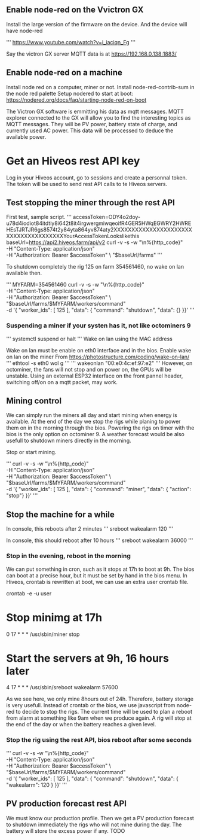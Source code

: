 

## Enable node-red on the Vvictron GX

Install the large version of the firmware on the device. And the device will have node-red

'''
https://www.youtube.com/watch?v=i_iaciqn_Fg
'''

Say the victron GX server MQTT data is at https://192.168.0.138:1883/

## Enable node-red on a machine

Install node red on a computer, miner or not.
Install node-red-contrib-sum in the node red palette
Setup nodered to start at boot: https://nodered.org/docs/faq/starting-node-red-on-boot

The Victron GX software is emmitting his data as mqtt messages.
MQTT explorer connected to the GX will allow you to find the interesting topics as MQTT messages.
They will be PV power, battery state of charge, and currently used AC power.
This data will be processed to deduce the available power.

# Get an Hiveos rest API key

Log in your Hiveos account, go to sessions and create a personnal token.
The token will be used to send rest API calls to te Hiveos servers.

## Test stopping the miner through the rest API

First test, sample script.
'''
accessToken=ODY4o2doy-u78d4iodiot84itdtiy8i642t8it4irgwergmiwqeoifR4GER5HWqEGWRY2HWREHEsTJRTJR6gs8574t2y84yta864yv874aty2XXXXXXXXXXXXXXXXXXXXXXXXXXXXXXXXXXXXXXYourAccessTokenLookslikethis
baseUrl=https://api2.hiveos.farm/api/v2
curl -v -s -w "\n%{http_code}" \
         -H "Content-Type: application/json" \
         -H "Authorization: Bearer $accessToken" \
         "$baseUrl/farms"
'''

To shutdown completely the rig 125 on farm 354561460, no wake on lan available then.

'''
MYFARM=354561460
curl -v -s -w "\n%{http_code}" \
         -H "Content-Type: application/json" \
         -H "Authorization: Bearer $accessToken" \
         "$baseUrl/farms/$MYFARM/workers/command" \
         -d '{ "worker_ids": [ 125 ], "data": { "command": "shutdown", "data": {} }}'
'''

### Suspending a miner if your systen has it, not like octominers 9

'''
systemctl suspend
or
halt
'''
Wake on lan using the MAC address

Wake on lan must be enable on eth0 interface and in the bios.
Enable wake on lan on the miner
From https://photostructure.com/coding/wake-on-lan/
'''
ethtool -s eth0 wol g
'''
'''
wakeonlan "00:e0:4c:ef:97:e2"
'''
However, on octominer, the fans will not stop and on power on, the GPUs will be unstable.
Using an external ESP32 interface on the front pannel header, switching off/on on a mqtt packet, may work.

## Mining control

We can simply run the miners all day and start mining when energy is available.
At the end of the day we stop the rigs while planing to power them on in the morning through the bios.
Powering the rigs on timer with the bios is the only option on octominer 9.
A weather forecast would be also usefull to shutdown miners directly in the morning.

Stop or start mining.

'''
curl -v -s -w "\n%{http_code}" \
         -H "Content-Type: application/json" \
         -H "Authorization: Bearer $accessToken" \
         "$baseUrl/farms/$MYFARM/workers/command" \
         -d '{ "worker_ids": [ 125 ], "data": { "command": "miner", "data": { "action": "stop"} }}'
'''

## Stop the machine for a while

In console, this reboots after 2 minutes
'''
sreboot wakealarm 120
'''

In console, this should reboot after 10 hours
'''
sreboot wakealarm 36000
'''

### Stop in the evening, reboot in the morning

We can put something in cron, such as it stops at 17h to boot at 9h.
The bios can boot at a precise hour, but it must be set by hand in the bios menu.
In Hiveos, crontab is rewritten at boot, we can use an extra user crontab file.

crontab -e -u user

# Stop minimg at 17h
0 17 * * * /usr/sbin/miner stop
# Start the servers at 9h, 16 hours later
4 17 * * * /usr/sbin/sreboot wakealarm 57600

As we see here, we only mine 8hours out of 24h. Therefore, battery storage is very usefull.
Instead of crontab or the bios, we use javascript from node-red to decide to stop the rigs.
The current time will be used to plan a reboot from alarm at something like 9am when we produce again.
A rig will stop at the end of the day or when the battery reaches a given level.

### Stop the rig using the rest API, bios reboot after some seconds

'''
curl -v -s -w "\n%{http_code}" \
         -H "Content-Type: application/json" \
         -H "Authorization: Bearer $accessToken" \
         "$baseUrl/farms/$MYFARM/workers/command" \
         -d '{ "worker_ids": [ 125 ], "data": { "command": "shutdown", "data": { "wakealarm": 120 } }}'
'''

## PV production forecast rest API

We must know our production profile.
Then we get a PV production forecast to shutdown immediately the rigs who will not mine during the day. The battery will store the excess power if any.
TODO



